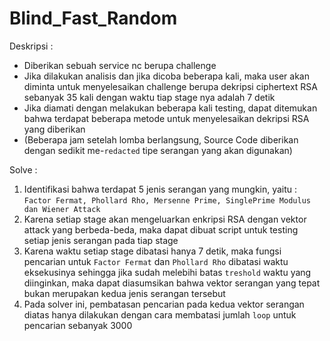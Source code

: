 # Blind_Fast_Random

Deskripsi :
  - Diberikan sebuah service nc berupa challenge
  - Jika dilakukan analisis dan jika dicoba beberapa kali, maka user akan diminta untuk menyelesaikan challenge berupa dekripsi ciphertext RSA sebanyak 35 kali dengan waktu tiap stage nya adalah 7 detik
  - Jika diamati dengan melakukan beberapa kali testing, dapat ditemukan bahwa terdapat beberapa metode untuk menyelesaikan dekripsi RSA yang diberikan
  - (Beberapa jam setelah lomba berlangsung, Source Code diberikan dengan sedikit me-```redacted``` tipe serangan yang akan digunakan)

Solve :
  1. Identifikasi bahwa terdapat 5 jenis serangan yang mungkin, yaitu : ```Factor Fermat, Phollard Rho, Mersenne Prime, SinglePrime Modulus dan Wiener Attack```
  2. Karena setiap stage akan mengeluarkan enkripsi RSA dengan vektor attack yang berbeda-beda, maka dapat dibuat script untuk testing setiap jenis serangan pada tiap stage
  3. Karena waktu setiap stage dibatasi hanya 7 detik, maka fungsi pencarian untuk ```Factor Fermat``` dan ```Phollard Rho``` dibatasi waktu eksekusinya sehingga jika sudah melebihi batas ```treshold``` waktu yang diinginkan, maka dapat diasumsikan bahwa vektor serangan yang tepat bukan merupakan kedua jenis serangan tersebut
  4. Pada solver ini, pembatasan pencarian pada kedua vektor serangan diatas hanya dilakukan dengan cara membatasi jumlah ```loop``` untuk pencarian sebanyak 3000